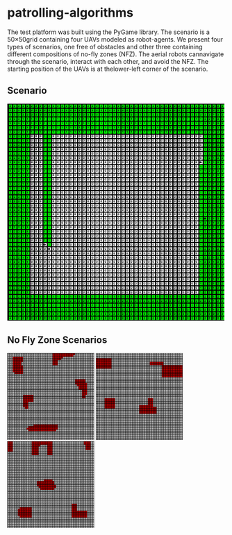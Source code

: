 # patrolling-algorithms




The test platform was built using the PyGame library. The scenario is a 50×50grid containing four UAVs modeled as robot-agents. We present four types of scenarios, one free of obstacles and other three containing different compositions of no-fly zones  (NFZ). The aerial robots cannavigate through the scenario, interact with each other, and avoid the NFZ. The starting position of the UAVs is at thelower-left corner of the scenario.   


## Scenario
<img src="Images/scenario.png" width="500" height="500">


## No Fly Zone Scenarios
<img src="Images/scenario-1.png" width="200" height="200"> <img src="Images/scenario-2.png" width="200" height="200"> <img src="Images/scenario-3.png" width="200" height="200">
